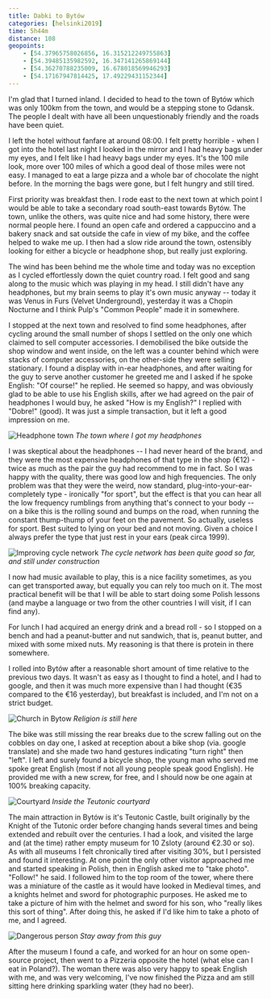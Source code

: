 ```yaml
--- 
title: Dabki to Bytów
categories: [helsinki2019]
time: 5h44m
distance: 108
geopoints:
    - [54.37965758026856, 16.315212249755863]
    - [54.39485135982592, 16.347141265869144]
    - [54.36270788235009, 16.678018569946293]
    - [54.17167947814425, 17.49229431152344]
---
```


I'm glad that I turned inland. I decided to head to the town of Bytów which
was only 100km from the town, and would be a stepping stone to Gdansk. The
people I dealt with have all been unquestionably friendly and the roads have
been quiet.

I left the hotel without fanfare at around 08:00. I felt pretty horrible -
when I got into the hotel last night I looked in the mirror and I had heavy
bags under my eyes, and I felt like I had heavy bags under my eyes. It's the
100 mile look, more over 100 miles of which a good deal of those miles were
not easy. I managed to eat a large pizza and a whole bar of chocolate the
night before. In the morning the bags were gone, but I felt hungry and still
tired.

First priority was breakfast then. I rode east to the next town at which point
I would be able to take a secondary road south-east towards Bytów. The town,
unlike the others, was quite nice and had some history, there were normal
people here. I found an open cafe and ordered a cappuccino and a bakery snack
and sat outside the cafe in view of my bike, and the coffee helped to wake me
up. I then had a slow ride around the town, ostensibly looking for either a
bicycle or headphone shop, but really just exploring.

The wind has been behind me the whole time and today was no exception as I
cycled effortlessly down the quiet country road. I felt good and sang along to
the music which was playing in my head. I still didn't have any headphones,
but my brain seems to play it's own music anyway -- today it was Venus in
Furs (Velvet Underground), yesterday it was a Chopin Nocturne and I think
Pulp's "Common People" made it in somewhere.

I stopped at the next town and resolved to find some headphones, after cycling
around the small number of shops I settled on the only one which claimed to
sell computer accessories. I demobilised the bike outside the shop window and
went inside, on the left was a counter behind which were stacks of computer
accessories, on the other-side they were selling stationary. I found a display
with in-ear headphones, and after waiting for the guy to serve another
customer he greeted me and I asked if he spoke English: "Of course!" he
replied. He seemed so happy, and was obviously glad to be able to use his
English skills, after we had agreed on the pair of headphones I would buy, he
asked "How is my English?" I replied with "Dobre!" (good). It was just a
simple transaction, but it left a good impression on me.

![Headphone town](/images/tallinn/2019-07-03/1.JPG)
*The town where I got my headphones*

I was skeptical about the headphones -- I had never heard of the brand, and
they were the most expensive headphones of that type in the shop (€12) - twice
as much as the pair the guy had recommend to me in fact. So I was happy with
the quality, there was good low and high frequencies. The only problem was
that they were the weird, now standard, plug-into-your-ear-completely type -
ironically "for sport", but the effect is that you can hear all the low
frequency rumblings from anything that's connect to your body -- on a bike
this is the rolling sound and bumps on the road, when running the constant
thump-thump of your feet on the pavement. So actually, useless for sport. Best
suited to lying on your bed and not moving. Given a choice I always prefer the
type that just rest in your ears (peak circa 1999).

![Improving cycle network](/images/tallinn/2019-07-03/2.JPG)
*The cycle network has been quite good so far, and still under construction*

I now had music available to play, this is a nice facility sometimes, as you
can get transported away, but equally you can rely too much on it. The most
practical benefit will be that I will be able to start doing some Polish
lessons (and maybe a language or two from the other countries I will visit, if
I can find any).

For lunch I had acquired an energy drink and a bread roll - so I stopped on a
bench and had a peanut-butter and nut sandwich, that is, peanut butter, and
mixed with some mixed nuts. My reasoning is that there is protein in there
somewhere.

I rolled into Bytów after a reasonable short amount of time relative to the
previous two days. It wasn't as easy as I thought to find a hotel, and I had
to google, and then it was much more expensive than I had thought (€35
compared to the €16 yesterday), but breakfast is included, and I'm not on a
strict budget.

![Church in Bytow](/images/tallinn/2019-07-03/3.JPG)
*Religion is still here*

The bike was still missing the rear breaks due to the screw falling out on the
cobbles on day one, I asked at reception about a bike shop (via. google
translate) and she made two hand gestures indicating "turn right" then "left".
I left and surely found a bicycle shop, the young man who served me spoke
great English (most if not all young people speak good English). He provided
me with a new screw, for free, and I should now be one again at 100% breaking
capacity.

![Courtyard](/images/tallinn/2019-07-03/4.JPG)
*Inside the Teutonic courtyard*

The main attraction in Bytów is it's Teutonic Castle, built originally by the
Knight of the Tutonic order before changing hands several times and being
extended and rebuilt over the centuries. I had a look, and visited the large
and (at the time) rather empty museum for 10 Zsloty (around €2.30 or so). As
with all museums I felt chronically tired after visiting 30%, but I persisted
and found it interesting. At one point the only other visitor approached me
and started speaking in Polish, then in English asked me to "take photo".
"Follow!" he said. I followed him to the top room of the tower, where there
was a miniature of the castle as it would have looked in Medieval times, and a
knights helmet and sword for photographic purposes. He asked me to take a
picture of him with the helmet and sword for his son, who "really likes this
sort of thing". After doing this, he asked if I'd like him to take a photo of
me, and I agreed.

![Dangerous person](/images/tallinn/2019-07-03/5.JPG)
*Stay away from this guy*

After the museum I found a cafe, and worked for an hour on some open-source
project, then went to a Pizzeria opposite the hotel (what else can I eat in
Poland?). The woman there was also very happy to speak English with me, and
was very welcoming, I've now finished the Pizza and am still sitting here
drinking sparkling water (they had no beer).
